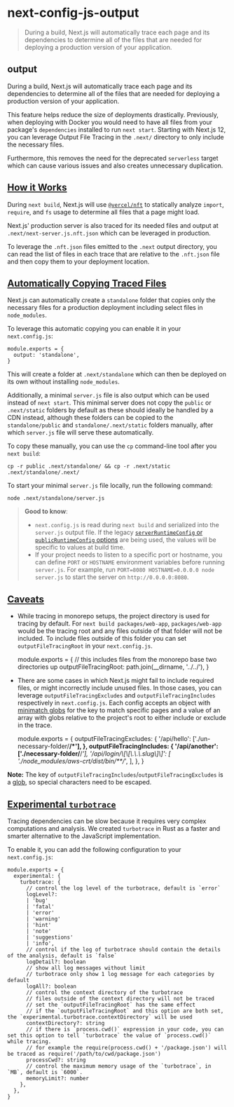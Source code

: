 # next-config-js-output

> During a build, Next.js will automatically trace each page and its dependencies to determine all of the files that are needed for deploying a production version of your application.



## output

During a build, Next.js will automatically trace each page and its dependencies to determine all of the files that are needed for deploying a production version of your application.

This feature helps reduce the size of deployments drastically. Previously, when deploying with Docker you would need to have all files from your package's `dependencies` installed to run `next start`. Starting with Next.js 12, you can leverage Output File Tracing in the `.next/` directory to only include the necessary files.

Furthermore, this removes the need for the deprecated `serverless` target which can cause various issues and also creates unnecessary duplication.

## [How it Works](#how-it-works)

During `next build`, Next.js will use [`@vercel/nft`](https://github.com/vercel/nft) to statically analyze `import`, `require`, and `fs` usage to determine all files that a page might load.

Next.js' production server is also traced for its needed files and output at `.next/next-server.js.nft.json` which can be leveraged in production.

To leverage the `.nft.json` files emitted to the `.next` output directory, you can read the list of files in each trace that are relative to the `.nft.json` file and then copy them to your deployment location.

## [Automatically Copying Traced Files](#automatically-copying-traced-files)

Next.js can automatically create a `standalone` folder that copies only the necessary files for a production deployment including select files in `node_modules`.

To leverage this automatic copying you can enable it in your `next.config.js`:

    module.exports = {
      output: 'standalone',
    }

This will create a folder at `.next/standalone` which can then be deployed on its own without installing `node_modules`.

Additionally, a minimal `server.js` file is also output which can be used instead of `next start`. This minimal server does not copy the `public` or `.next/static` folders by default as these should ideally be handled by a CDN instead, although these folders can be copied to the `standalone/public` and `standalone/.next/static` folders manually, after which `server.js` file will serve these automatically.

To copy these manually, you can use the `cp` command-line tool after you `next build`:

    cp -r public .next/standalone/ && cp -r .next/static .next/standalone/.next/

To start your minimal `server.js` file locally, run the following command:

    node .next/standalone/server.js

> **Good to know**:
> 
> *   `next.config.js` is read during `next build` and serialized into the `server.js` output file. If the legacy [`serverRuntimeConfig` or `publicRuntimeConfig` options](/docs/pages/api-reference/config/next-config-js/runtime-configuration) are being used, the values will be specific to values at build time.
> *   If your project needs to listen to a specific port or hostname, you can define `PORT` or `HOSTNAME` environment variables before running `server.js`. For example, run `PORT=8080 HOSTNAME=0.0.0.0 node server.js` to start the server on `http://0.0.0.0:8080`.

## [Caveats](#caveats)

*   While tracing in monorepo setups, the project directory is used for tracing by default. For `next build packages/web-app`, `packages/web-app` would be the tracing root and any files outside of that folder will not be included. To include files outside of this folder you can set `outputFileTracingRoot` in your `next.config.js`.

    module.exports = {
      // this includes files from the monorepo base two directories up
      outputFileTracingRoot: path.join(__dirname, '../../'),
    }

*   There are some cases in which Next.js might fail to include required files, or might incorrectly include unused files. In those cases, you can leverage `outputFileTracingExcludes` and `outputFileTracingIncludes` respectively in `next.config.js`. Each config accepts an object with [minimatch globs](https://www.npmjs.com/package/minimatch) for the key to match specific pages and a value of an array with globs relative to the project's root to either include or exclude in the trace.

    module.exports = {
      outputFileTracingExcludes: {
        '/api/hello': ['./un-necessary-folder/**/*'],
      },
      outputFileTracingIncludes: {
        '/api/another': ['./necessary-folder/**/*'],
        '/api/login/\\[\\[\\.\\.\\.slug\\]\\]': [
          './node_modules/aws-crt/dist/bin/**/*',
        ],
      },
    }

**Note:** The key of `outputFileTracingIncludes`/`outputFileTracingExcludes` is a [glob](https://www.npmjs.com/package/picomatch#basic-globbing), so special characters need to be escaped.

## [Experimental `turbotrace`](#experimental-turbotrace)

Tracing dependencies can be slow because it requires very complex computations and analysis. We created `turbotrace` in Rust as a faster and smarter alternative to the JavaScript implementation.

To enable it, you can add the following configuration to your `next.config.js`:

    module.exports = {
      experimental: {
        turbotrace: {
          // control the log level of the turbotrace, default is `error`
          logLevel?:
          | 'bug'
          | 'fatal'
          | 'error'
          | 'warning'
          | 'hint'
          | 'note'
          | 'suggestions'
          | 'info',
          // control if the log of turbotrace should contain the details of the analysis, default is `false`
          logDetail?: boolean
          // show all log messages without limit
          // turbotrace only show 1 log message for each categories by default
          logAll?: boolean
          // control the context directory of the turbotrace
          // files outside of the context directory will not be traced
          // set the `outputFileTracingRoot` has the same effect
          // if the `outputFileTracingRoot` and this option are both set, the `experimental.turbotrace.contextDirectory` will be used
          contextDirectory?: string
          // if there is `process.cwd()` expression in your code, you can set this option to tell `turbotrace` the value of `process.cwd()` while tracing.
          // for example the require(process.cwd() + '/package.json') will be traced as require('/path/to/cwd/package.json')
          processCwd?: string
          // control the maximum memory usage of the `turbotrace`, in `MB`, default is `6000`.
          memoryLimit?: number
        },
      },
    }
